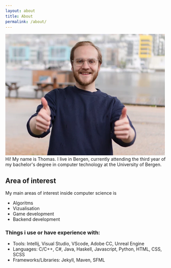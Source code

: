 ```yaml
---
layout: about
title: About
permalink: /about/
---
```


<div class="about-content">
  <img class="about-image" src="/assets/images/about_portrait.webp" alt="Thomas' Photo">
  <div class="about-text">
    Hi! My name is Thomas. I live in Bergen, currently attending the third year of my bachelor's degree in computer technology at the University of Bergen.
  </div>
</div>

## Area of interest
My main areas of interest inside computer science is
- Algoritms
- Vizualisation
- Game development
- Backend development

### Things i use or have experience with:
- Tools: Intellij, Visual Studio, VScode, Adobe CC, Unreal Engine
- Languages: C/C++, C#, Java, Haskell, Javascript, Python, HTML, CSS, SCSS
- Frameworks/Libraries: Jekyll, Maven, SFML



